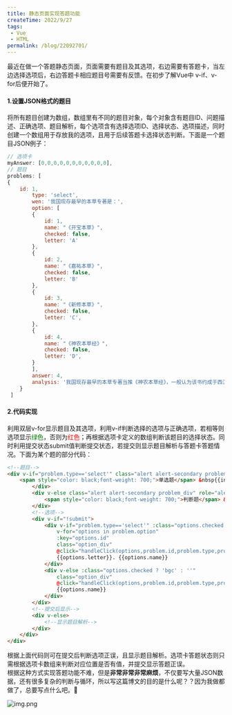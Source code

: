 ```yaml
---
title: 静态页面实现答题功能
createTime: 2022/9/27
tags:
 - Vue
 - HTML
permalink: /blog/22092701/
---
```


最近在做一个答题静态页面，页面需要有题目及其选项，右边需要有答题卡，当左边选择选项后，右边答题卡相应题目号需要有反馈。在初步了解Vue中
<span class="markdown-text-background-color">v-if</span>、<span class="markdown-text-background-color">v-for</span>后便开始了。
<!-- more -->
#### 1.设置JSON格式的题目
将所有题目创建为数组，数组里有不同的题目对象，每个对象含有题目ID、问题描述、正确选项、题目解析，每个选项含有选择选项ID、选择状态、选项描述，同时创建一个数组用于存放我的选项，且用于后续答题卡选择状态判断。下面是一个题目JSON例子：
```js
// 选项卡
myAnswer: [0,0,0,0,0,0,0,0,0,0,0],
// 题目
problems: [
{
    id: 1,
        type: 'select',
        wen: '我国现存最早的本草专著是：',
        option: [
        {
            id: 1,
            name: "《开宝本草》",
            checked: false,
            letter: 'A'
        },
        {
            id: 2,
            name: "《嘉祐本草》",
            checked: false,
            letter: 'B'
        },
        {
            id: 3,
            name: "《新修本草》",
            checked: false,
            letter: 'C',
        },
        {
            id: 4,
            name: "《神农本草经》",
            checked: false,
            letter: 'D',
        }
        ],
        answer: 4,
        analysis: '我国现存最早的本草专著当推《神农本草经》，一般认为该书约成于西汉末年至东汉初年，是汉以前药学知识和经验的第一次大总结，故答案应选D。'
    }
 ]
```
#### 2.代码实现
利用双层<span class="markdown-text-background-color">v-for</span>显示题目及其选项，利用<span class="markdown-text-background-color">v-if</span>判断选择的选项与正确选项，若相等则选项显示<span style="color:green;">绿色</span>，否则为<span style="color:red;">红色</span>；再根据选项卡定义的数组判断该题目的选择状态。同时利用提交状态<span class="markdown-text-background-color">submit</span>值判断提交状态，若提交则显示题目解析与答题卡答题情况。下面为某个题的部分代码：
```html
<!--题目-->
<div v-if="problem.type=='select'" class="alert alert-secondary problem_div" role="alert">
    <span style="color: black;font-weight: 700;">单选题</span> &nbsp{{index + 1}}.{{problem.wen}}
        </div>
        <div v-else class="alert alert-secondary problem_div" role="alert">
            <span style="color: black;font-weight: 700;">判断题</span> &nbsp{{index + 1}}.{{problem.wen}}
        </div>
        <!--选项-->
        <div v-if="!submit">
            <div v-if="problem.type=='select'" :class="options.checked ? 'bgc' : ''"
                v-for="options in problem.option"
                :key="options.id"
                class="option_div"
                @click="handleClick(options,problem.id,problem.type,problem.option)">
                {{options.letter}}. {{options.name}}
            </div>
            <div v-else :class="options.checked ? 'bgc' : ''"
                class="option_div"
                @click="handleClick(options,problem.id,problem.type,problem.option)">
                {{options.name}}
            </div>
        </div>
        <!--提交后显示-->
        <div v-else>
            <!--显示题目解析-->
        </div>
    </div>
</div>
```
根据上面代码则可在提交后判断选项正误，且显示题目解析。选项卡答题状态则只需根据选项卡数组来判断对应位置是否有值，并提交显示答题正误。  
根据这种方式实现答题功能不难，但是**非常非常非常麻烦**，不仅要写大量JSON数据，还有很多复杂的判断与循环，所以写这篇博文的目的是什么呢？？因为我做都做了，总要写点什么吧。🤢

![img.png](/assets/22092701_01.gif)
